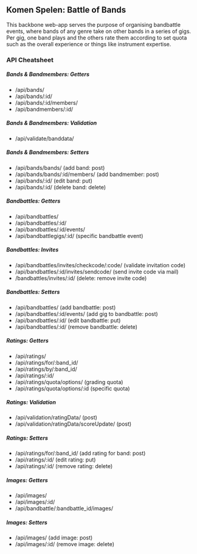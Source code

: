 ## Komen Spelen: Battle of Bands

This backbone web-app serves the purpose of organising bandbattle events, where bands of any genre take on other bands in a series of gigs. Per gig, one band plays and the others rate them according to set quota such as the overall experience or things like instrument expertise.

### API Cheatsheet

##### Bands & Bandmembers: Getters
- /api/bands/
- /api/bands/:id/
- /api/bands/:id/members/
- /api/bandmembers/:id/

##### Bands & Bandmembers: Validation
- /api/validate/banddata/

##### Bands & Bandmembers: Setters
- /api/bands/bands/ 				(add band: post)
- /api/bands/bands/:id/members/ 	(add bandmember: post)
- /api/bands/:id/ 					(edit band: put)
- /api/bands/:id/ 					(delete band: delete)

##### Bandbattles: Getters
- /api/bandbattles/
- /api/bandbattles/:id/
- /api/bandbattles/:id/events/
- /api/bandbattlegigs/:id/ 			(specific bandbattle event)

##### Bandbattles: Invites
- /api/bandbattles/invites/checkcode/:code/ 		(validate invitation code)
- /api/bandbattles/:id/invites/sendcode/ 			(send invite code via mail)
- /bandbattles/invites/:id/ 						(delete: remove invite code)

##### Bandbattles: Setters
- /api/bandbattles/ 					(add bandbattle: post)
- /api/bandbattles/:id/events/ 			(add gig to bandbattle: post)
- /api/bandbattles/:id/ 				(edit bandbattle: put)
- /api/bandbattles/:id/ 				(remove bandbattle: delete)

##### Ratings: Getters
- /api/ratings/
- /api/ratings/for/:band_id/
- /api/ratings/by/:band_id/
- /api/ratings/:id/
- /api/ratings/quota/options/ 			(grading quota)
- /api/ratings/quota/options/:id 		(specific quota)

##### Ratings: Validation
- /api/validation/ratingData/ 					(post)
- /api/validation/ratingData/scoreUpdate/ 		(post)

##### Ratings: Setters
- /api/ratings/for/:band_id/ 		(add rating for band: post)
- /api/ratings/:id/ 				(edit rating: put)
- /api/ratings/:id/ 				(remove rating: delete)

##### Images: Getters
- /api/images/
- /api/images/:id/
- /api/bandbattle/:bandbattle_id/images/

##### Images: Setters
- /api/images/ 						(add image: post)
- /api/images/:id/ 					(remove image: delete)

